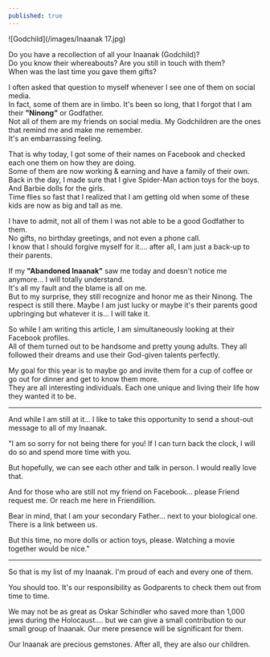 ```yaml
---
published: true
---
```

![Godchild](/images/Inaanak 17.jpg)

Do you have a recollection of all your Inaanak (Godchild)?   
Do you know their whereabouts? Are you still in touch with them?   
When was the last time you gave them gifts?

I often asked that question to myself whenever I see one of them on social media.  
In fact, some of them are in limbo. It's been so long, that I forgot that I am their **"Ninong"** or Godfather.   
Not all of them are my friends on social media.
My Godchildren are the ones that remind me and make me remember.   
It's an embarrassing feeling. 

That is why today, I got some of their names on Facebook and checked each one them on how they are doing.   
Some of them are now working & earning and have a family of their own.   
Back in the day, I made sure that I give Spider-Man action toys for the boys. And Barbie dolls for the girls.   
Time flies so fast that I realized that I am getting old when some of these kids are now as big and tall as me.

I have to admit, not all of them I was not able to be a good Godfather to them.   
No gifts, no birthday greetings, and not even a phone call.   
I know that I should forgive myself for it.... after all, I am just a back-up to their parents. 

If my **"Abandoned Inaanak"** saw me today and doesn't notice me anymore... I will totally understand.   
It's all my fault and the blame is all on me.   
But to my surprise, they still recognize and honor me as their Ninong. The respect is still there. 
Maybe I am just lucky or maybe it's their parents good upbringing but whatever it is... I will take it. 

So while I am writing this article, I am simultaneously looking at their Facebook profiles.   
All of them turned out to be handsome and pretty young adults. They all followed their dreams and use their God-given talents perfectly. 

My goal for this year is to maybe go and invite them for a cup of coffee or go out for dinner and get to know them more.   
They are all interesting individuals. Each one unique and living their life how they wanted it to be.

----------------------------------------------------------------

And while I am still at it... I like to take this opportunity to send a shout-out message to all of my Inaanak.

"I am so sorry for not being there for you! If I can turn back the clock, I will do so and spend more time with you.

But hopefully, we can see each other and talk in person. I would really love that. 

And for those who are still not my friend on Facebook... please Friend request me. Or reach me here in Friendillion.

Bear in mind, that I am your secondary Father... next to your biological one. 
There is a link between us.

But this time, no more dolls or action toys, please. 
Watching a movie together would be nice."

-----------------------------------------------------------------------

So that is my list of my Inaanak. I'm proud of each and every one of them.

You should too. It's our responsibility as Godparents to check them out from time to time. 

We may not be as great as Oskar Schindler who saved more than 1,000 jews during the Holocaust.... but we can give a small contribution to our small group of Inaanak. Our mere presence will be significant for them.

Our Inaanak are precious gemstones.
After all, they are also our children. 
 
  


